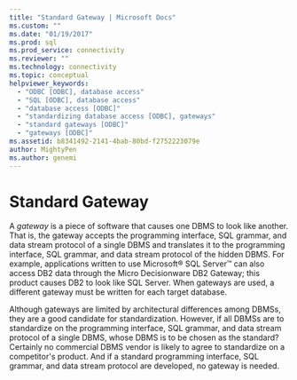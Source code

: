 ```yaml
---
title: "Standard Gateway | Microsoft Docs"
ms.custom: ""
ms.date: "01/19/2017"
ms.prod: sql
ms.prod_service: connectivity
ms.reviewer: ""
ms.technology: connectivity
ms.topic: conceptual
helpviewer_keywords: 
  - "ODBC [ODBC], database access"
  - "SQL [ODBC], database access"
  - "database access [ODBC]"
  - "standardizing database access [ODBC], gateways"
  - "standard gateways [ODBC]"
  - "gateways [ODBC]"
ms.assetid: b8341492-2141-4bab-80bd-f2752223079e
author: MightyPen
ms.author: genemi
---
```

# Standard Gateway
A *gateway* is a piece of software that causes one DBMS to look like another. That is, the gateway accepts the programming interface, SQL grammar, and data stream protocol of a single DBMS and translates it to the programming interface, SQL grammar, and data stream protocol of the hidden DBMS. For example, applications written to use Microsoft® SQL Server™ can also access DB2 data through the Micro Decisionware DB2 Gateway; this product causes DB2 to look like SQL Server. When gateways are used, a different gateway must be written for each target database.  
  
 Although gateways are limited by architectural differences among DBMSs, they are a good candidate for standardization. However, if all DBMSs are to standardize on the programming interface, SQL grammar, and data stream protocol of a single DBMS, whose DBMS is to be chosen as the standard? Certainly no commercial DBMS vendor is likely to agree to standardize on a competitor's product. And if a standard programming interface, SQL grammar, and data stream protocol are developed, no gateway is needed.
